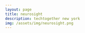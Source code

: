 ```yaml
---
layout: page
title: neurosight
description: techtogether new york
img: /assets/img/neurosight.png
---
```

